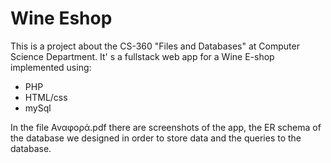 
# Wine Eshop

This is a project about the CS-360 "Files and Databases" at Computer Science Department.
It' s a fullstack web app for a Wine E-shop implemented using:

 - PHP
 - HTML/css
 - mySql


In the file Αναφορά.pdf there are screenshots of the app, the ER schema of the database we designed in order to store data and the queries to the database.
